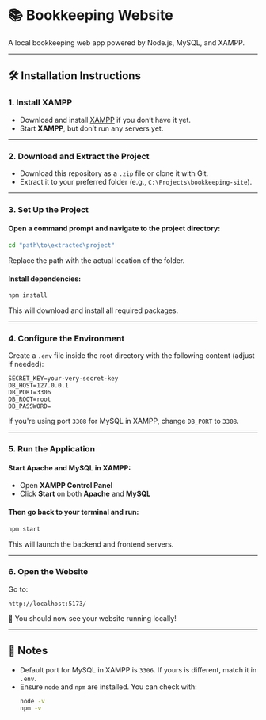 # 📚 Bookkeeping Website

A local bookkeeping web app powered by Node.js, MySQL, and XAMPP.

---

## 🛠️ Installation Instructions

### 1. Install XAMPP
- Download and install [XAMPP](https://www.apachefriends.org/index.html) if you don’t have it yet.
- Start **XAMPP**, but don’t run any servers yet.

---

### 2. Download and Extract the Project
- Download this repository as a `.zip` file or clone it with Git.
- Extract it to your preferred folder (e.g., `C:\Projects\bookkeeping-site`).

---

### 3. Set Up the Project

#### Open a command prompt and navigate to the project directory:
```bash
cd "path\to\extracted\project"
```
Replace the path with the actual location of the folder.

#### Install dependencies:
```bash
npm install
```
This will download and install all required packages.

---

### 4. Configure the Environment

Create a `.env` file inside the root directory with the following content (adjust if needed):

```env
SECRET_KEY=your-very-secret-key
DB_HOST=127.0.0.1
DB_PORT=3306
DB_ROOT=root
DB_PASSWORD=
```

If you're using port `3308` for MySQL in XAMPP, change `DB_PORT` to `3308`.

---

### 5. Run the Application

#### Start Apache and MySQL in XAMPP:
- Open **XAMPP Control Panel**
- Click **Start** on both **Apache** and **MySQL**

#### Then go back to your terminal and run:
```bash
npm start
```

This will launch the backend and frontend servers.

---

### 6. Open the Website

Go to:

```
http://localhost:5173/
```

🎉 You should now see your website running locally!

---

## 💬 Notes

- Default port for MySQL in XAMPP is `3306`. If yours is different, match it in `.env`.
- Ensure `node` and `npm` are installed. You can check with:
  ```bash
  node -v
  npm -v
  ```
